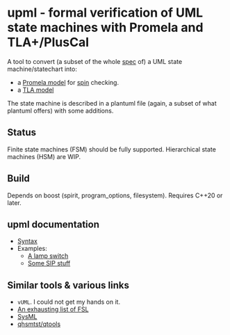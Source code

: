 # upml - formal verification of UML state machines with Promela and TLA+/PlusCal

A tool to convert (a subset of the whole [spec](https://www.omg.org/spec/UML/2.5.1/PDF) of) a UML state machine/statechart into:

- a [Promela model](doc/upml/spin.md) for [spin](https://github.com/nimble-code/Spin) checking.
- a [TLA model](doc/upml/tla.md)

The state machine is described in a plantuml file (again, a subset of what plantuml offers) with some additions.

## Status

Finite state machines (FSM) should be fully supported. Hierarchical state machines (HSM) are WIP.

## Build

Depends on boost (spirit, program_options, filesystem). Requires C++20 or later.

## upml documentation

- [Syntax](doc/upml/syntax.md)
- Examples:
  - [A lamp switch](doc/upml/switch.md)
  - [Some SIP stuff](doc/upml/sip.md)

## Similar tools & various links

- ```vUML```. I could not get my hands on it.
- [An exhausting list of FSL](https://buttondown.email/hillelwayne/archive/formal-specification-languages/)
- [SysML](https://sysml.org/)
- [qhsmtst/qtools](https://www.state-machine.com/qtools/qutest_qhsm.html)
